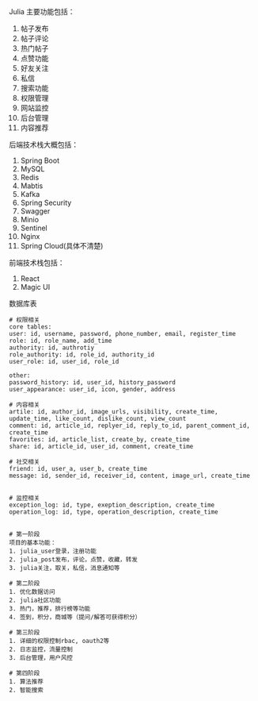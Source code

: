 Julia
主要功能包括：
1. 帖子发布
2. 帖子评论
3. 热门帖子
4. 点赞功能
5. 好友关注
6. 私信
7. 搜索功能
8. 权限管理
9. 网站监控
10. 后台管理
11. 内容推荐
    


后端技术栈大概包括：
1. Spring Boot
2. MySQL
3. Redis
4. Mabtis
5. Kafka
6. Spring Security
7. Swagger
8. Minio
9. Sentinel
10. Nginx
11. Spring Cloud(具体不清楚)

前端技术栈包括：
1. React
2. Magic UI


数据库表

```
# 权限相关
core tables: 
user: id, username, password, phone_number, email, register_time
role: id, role_name, add_time
authority: id, authrotiy
role_authority: id, role_id, authority_id
user_role: id, user_id, role_id

other:
password_history: id, user_id, history_password
user_appearance: user_id, icon, gender, address

# 内容相关
artile: id, author_id, image_urls, visibility, create_time, update_time, like_count, dislike_count, view_count
comment: id, article_id, replyer_id, reply_to_id, parent_comment_id, create_time
favorites: id, article_list, create_by, create_time
share: id, article_id, user_id, comment, create_time 

# 社交相关
friend: id, user_a, user_b, create_time
message: id, sender_id, receiver_id, content, image_url, create_time


# 监控相关
exception_log: id, type, exeption_description, create_time
operation_log: id, type, operation_description, create_time


# 第一阶段
项目的基本功能：
1. julia_user登录，注册功能 
2. julia_post发布，评论，点赞，收藏，转发
3. julia关注，取关，私信，消息通知等

# 第二阶段
1. 优化数据访问
2. julia社区功能
3. 热门，推荐，排行榜等功能
4. 签到，积分，商城等（提问/解答可获得积分）

# 第三阶段
1. 详细的权限控制rbac, oauth2等
2. 日志监控，流量控制
3. 后台管理，用户风控

# 第四阶段
1. 算法推荐
2. 智能搜索
```